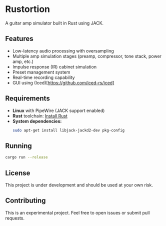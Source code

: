 # Rustortion

A guitar amp simulator built in Rust using JACK.

## Features

- Low-latency audio processing with oversampling
- Multiple amp simulation stages (preamp, compressor, tone stack, power amp, etc.)
- Impulse response (IR) cabinet simulation
- Preset management system
- Real-time recording capability
- GUI using (Iced)[https://github.com/iced-rs/iced]

## Requirements

- **Linux** with PipeWire (JACK support enabled)
- **Rust** toolchain: [Install Rust](https://rustup.rs/)
- **System dependencies:**
  ```bash
  sudo apt-get install libjack-jackd2-dev pkg-config
  ```

## Running

```bash
cargo run --release
```

## License

This project is under development and should be used at your own risk.

## Contributing

This is an experimental project. Feel free to open issues or submit pull requests.
